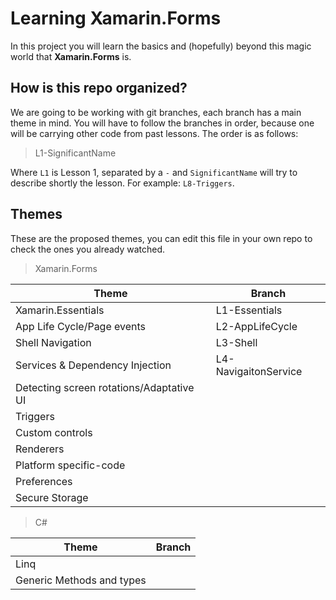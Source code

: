 ﻿# Learning Xamarin.Forms
In this project you will learn the basics and (hopefully) beyond this magic world that **Xamarin.Forms** is.

## How is this repo organized?
We are going to be working with git branches, each branch has a main theme in mind.
You will have to follow the branches in order, because one will be carrying other code from past lessons.
The order is as follows:

> L1-SignificantName

Where `L1` is Lesson 1, separated by a `-` and `SignificantName` will try to describe shortly the lesson.
For example: `L8-Triggers`.

## Themes
These are the proposed themes, you can edit this file in your own repo to check the ones you already watched.

>Xamarin.Forms

| Theme | Branch |  
| ----------- | ----------- |  
| Xamarin.Essentials | L1-Essentials |
| App Life Cycle/Page events | L2-AppLifeCycle |
| Shell Navigation | L3-Shell |
| Services & Dependency Injection | L4-NavigaitonService |
| Detecting screen rotations/Adaptative UI | |
| Triggers | |
| Custom controls | |
| Renderers | |
| Platform specific-code | |
| Preferences | |
| Secure Storage | |


>C#

| Theme | Branch |  
| ----------- | ----------- | 
| Linq | |
| Generic Methods and types | |

